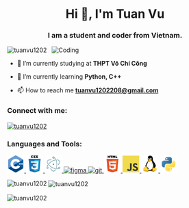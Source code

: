 <h1 align="center">Hi 👋, I'm Tuan Vu</h1>
<h3 align="center">I am a student and coder from Vietnam.</h3>
<img align="right" alt="Coding" width="400" src="https://media0.giphy.com/media/nSCXZHpOQnFI6ht4c2/giphy.gif">

<p align="left"> <img src="https://komarev.com/ghpvc/?username=tuanvu1202&label=Profile%20views&color=0e75b6&style=flat" alt="tuanvu1202" /> </p>

- 🔭 I’m currently studying at **THPT Võ Chí Công**

- 🌱 I’m currently learning **Python, C++**

- 📫 How to reach me **tuanvu1202208@gmail.com**

<h3 align="left">Connect with me:</h3>
<p align="left">
<a href="https://fb.com/tuanvu1202" target="blank"><img align="center" src="https://raw.githubusercontent.com/rahuldkjain/github-profile-readme-generator/master/src/images/icons/Social/facebook.svg" alt="tuanvu1202" height="30" width="40" /></a>
</p>

<h3 align="left">Languages and Tools:</h3>
<p align="left"> <a href="https://www.w3schools.com/cpp/" target="_blank" rel="noreferrer"> <img src="https://raw.githubusercontent.com/devicons/devicon/master/icons/cplusplus/cplusplus-original.svg" alt="cplusplus" width="40" height="40"/> </a> <a href="https://www.w3schools.com/css/" target="_blank" rel="noreferrer"> <img src="https://raw.githubusercontent.com/devicons/devicon/master/icons/css3/css3-original-wordmark.svg" alt="css3" width="40" height="40"/> </a> <a href="https://www.electronjs.org" target="_blank" rel="noreferrer"> <img src="https://raw.githubusercontent.com/devicons/devicon/master/icons/electron/electron-original.svg" alt="electron" width="40" height="40"/> </a> <a href="https://www.figma.com/" target="_blank" rel="noreferrer"> <img src="https://www.vectorlogo.zone/logos/figma/figma-icon.svg" alt="figma" width="40" height="40"/> </a> <a href="https://git-scm.com/" target="_blank" rel="noreferrer"> <img src="https://www.vectorlogo.zone/logos/git-scm/git-scm-icon.svg" alt="git" width="40" height="40"/> </a> <a href="https://www.w3.org/html/" target="_blank" rel="noreferrer"> <img src="https://raw.githubusercontent.com/devicons/devicon/master/icons/html5/html5-original-wordmark.svg" alt="html5" width="40" height="40"/> </a> <a href="https://developer.mozilla.org/en-US/docs/Web/JavaScript" target="_blank" rel="noreferrer"> <img src="https://raw.githubusercontent.com/devicons/devicon/master/icons/javascript/javascript-original.svg" alt="javascript" width="40" height="40"/> </a> <a href="https://www.linux.org/" target="_blank" rel="noreferrer"> <img src="https://raw.githubusercontent.com/devicons/devicon/master/icons/linux/linux-original.svg" alt="linux" width="40" height="40"/> </a> <a href="https://www.python.org" target="_blank" rel="noreferrer"> <img src="https://raw.githubusercontent.com/devicons/devicon/master/icons/python/python-original.svg" alt="python" width="40" height="40"/> </a> </p>

<p><img align="left" src="https://github-readme-stats.vercel.app/api/top-langs?username=tuanvu1202&show_icons=true&locale=en&layout=compact" alt="tuanvu1202" /></p>

<p>&nbsp;<img align="center" src="https://github-readme-stats.vercel.app/api?username=tuanvu1202&show_icons=true&locale=en" alt="tuanvu1202" /></p>

<p><img align="center" src="https://github-readme-streak-stats.herokuapp.com/?user=tuanvu1202&" alt="tuanvu1202" /></p>
